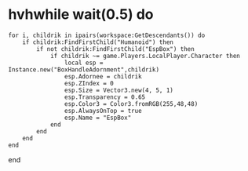 # hvhwhile wait(0.5) do
    for i, childrik in ipairs(workspace:GetDescendants()) do
        if childrik:FindFirstChild("Humanoid") then
            if not childrik:FindFirstChild("EspBox") then
                if childrik ~= game.Players.LocalPlayer.Character then
                    local esp = Instance.new("BoxHandleAdornment",childrik)
                    esp.Adornee = childrik
                    esp.ZIndex = 0
                    esp.Size = Vector3.new(4, 5, 1)
                    esp.Transparency = 0.65
                    esp.Color3 = Color3.fromRGB(255,48,48)
                    esp.AlwaysOnTop = true
                    esp.Name = "EspBox"
                end
            end
        end
    end
end
